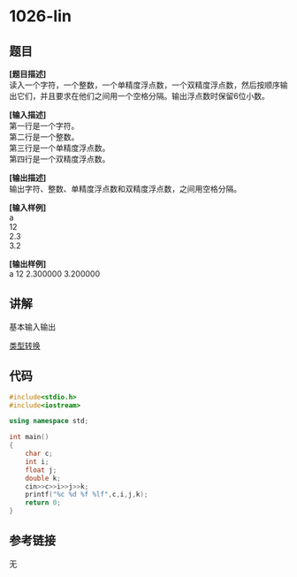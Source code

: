 # 1026-lin
## 题目  
**[题目描述]**  
读入一个字符，一个整数，一个单精度浮点数，一个双精度浮点数，然后按顺序输出它们，并且要求在他们之间用一个空格分隔。输出浮点数时保留6位小数。  

**[输入描述]**   
第一行是一个字符。  
第二行是一个整数。  
第三行是一个单精度浮点数。  
第四行是一个双精度浮点数。  

**[输出描述]**  
输出字符、整数、单精度浮点数和双精度浮点数，之间用空格分隔。  

**[输入样例]**  
a  
12  
2.3  
3.2  

**[输出样例]**  
a 12 2.300000 3.200000  

## 讲解  
基本输入输出  

[类型转换](C2.1基本内置类型&&C4.11类型转换)  

## 代码  

```cpp
#include<stdio.h>
#include<iostream>

using namespace std;

int main()
{
	char c;
	int i;
	float j;
	double k;
	cin>>c>>i>>j>>k;
	printf("%c %d %f %lf",c,i,j,k);
	return 0;
}
```

## 参考链接  
无  

